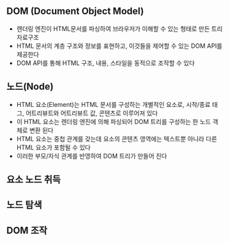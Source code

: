## DOM (Document Object Model)

+ 렌더링 엔진이 HTML문서를 파싱하여 브라우저가 이해할 수 있는 형태로 만든 트리 자료구조
+ HTML 문서의 계층 구조와 정보를 표현하고, 이것들을 제어할 수 있는 DOM API를 제공한다
+ DOM API를 통해 HTML 구조, 내용, 스타일을 동적으로 조작할 수 있다

## 노드(Node)

+ HTML 요소(Element)는 HTML 문서를 구성하는 개별적인 요소로, 시작/종료 태그, 어트리뷰트와 어트리뷰트 값, 콘텐츠로 이루어져 있다
+ 이 HTML 요소는 렌더링 엔진에 의해 파싱되어 DOM 트리를 구성하는 한 노드 객체로 변환 된다
+ HTML 요소는 중첩 관계를 갖는데 요소의 콘텐츠 영역에는 텍스트뿐 아니라 다른 HTML 요소가 포함될 수 있다 
+ 이러한 부모/자식 관계를 반영하여 DOM 트리가 만들어 진다

## 요소 노드 취득

## 노드 탐색

## DOM 조작 
